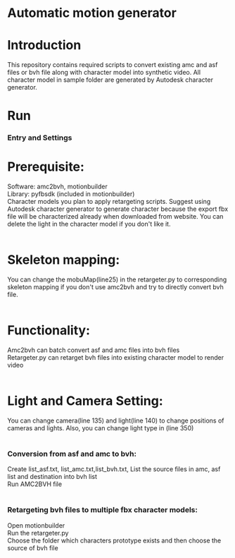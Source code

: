 # Automatic motion generator
Introduction
==========
This repository contains required scripts to convert existing amc and asf files or bvh file along with character model into synthetic video. All character model in sample folder are generated by Autodesk character generator.

Run
==========
### Entry and Settings
# Prerequisite:
Software: amc2bvh, motionbuilder<br />
Library: pyfbsdk (included in motionbuilder)<br />
Character models you plan to apply retargeting scripts. Suggest using Autodesk character generator to generate character because the export fbx file will be characterized already when downloaded from website. You can delete the light in the character model if you don't like it.<br />
<br />
# Skeleton mapping:
You can change the mobuMap(line25) in the retargeter.py to corresponding skeleton mapping if you don't use amc2bvh and try to directly convert bvh file.<br />
<br />

# Functionality:
Amc2bvh can batch convert asf and amc files into bvh files<br />
Retargeter.py can retarget bvh files into existing character model to render video<br />
<br />
# Light and Camera Setting:
You can change camera(line 135) and light(line 140) to change positions of cameras and lights. Also, you can change light type in (line 350)<br />
<br />
### Conversion from asf and amc to bvh:
Create list_asf.txt, list_amc.txt,list_bvh.txt, List the source files in amc, asf list and destination into bvh list<br />
Run AMC2BVH file<br />
<br />
### Retargeting bvh files to multiple fbx character models:
Open motionbuilder<br />
Run the retargeter.py<br />
Choose the folder which characters prototype exists and then choose the source of bvh file <br />
